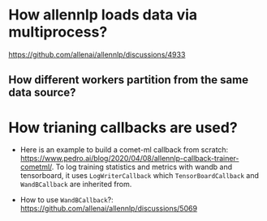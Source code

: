# How allennlp loads data via multiprocess?
https://github.com/allenai/allennlp/discussions/4933

## How different workers partition from the same data source?

# How trianing callbacks are used?
* Here is an example to build a comet-ml callback from scratch: https://www.pedro.ai/blog/2020/04/08/allennlp-callback-trainer-cometml/.
To log training statistics and metrics with wandb and tensorboard, it uses `LogWriterCallback` which `TensorBoardCallback` and `WandBCallback` are inherited from.

* How to use `WandBCallback`?: https://github.com/allenai/allennlp/discussions/5069


